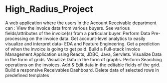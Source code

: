 # High_Radius_Project
A  web application where the users in the Account Receivable department can : View the invoice data from various buyers. See various fields/attributes of the invoice(s) from a particular buyer. Perform Data Pre-processing on the invoice data. Get account-level analytics to easily visualize and interpret data- EDA and Feature Engineering. Get a prediction of when the invoice is going to get paid. Build a Full-stack Invoice Management Application using Reacts, JDBC, Java, Servlets. Visualize Data in the form of grids. Visualize Data in the form of graphs. Perform Searching operations on the invoices. Add &amp; Edit data in the editable fields of the grid. Build a responsive Receivables Dashboard. Delete data of selected rows in predefined templates
